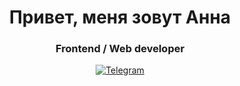 <div id="header" align="center">
  <h1>Привет, меня зовут Анна </h1>
  <h3>Frontend / Web developer</h3>
</div>
<div id="socials" align="center">
 <a href="telegram-url">
   <img src="https://img.shields.io/badge/Telegram-blue?style=for-the-badge&logo=telegram&logoColor=white" alt="Telegram"/>
 </a>
  
</div>
